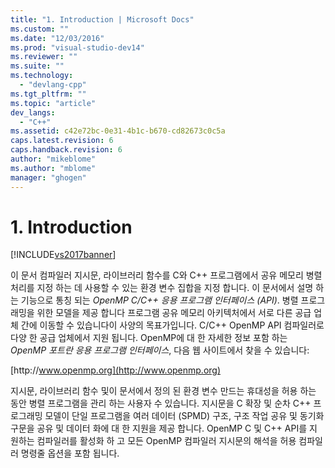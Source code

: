 ```yaml
---
title: "1. Introduction | Microsoft Docs"
ms.custom: ""
ms.date: "12/03/2016"
ms.prod: "visual-studio-dev14"
ms.reviewer: ""
ms.suite: ""
ms.technology: 
  - "devlang-cpp"
ms.tgt_pltfrm: ""
ms.topic: "article"
dev_langs: 
  - "C++"
ms.assetid: c42e72bc-0e31-4b1c-b670-cd82673c0c5a
caps.latest.revision: 6
caps.handback.revision: 6
author: "mikeblome"
ms.author: "mblome"
manager: "ghogen"
---
```

# 1. Introduction
[!INCLUDE[vs2017banner](../../assembler/inline/includes/vs2017banner.md)]

이 문서 컴파일러 지시문, 라이브러리 함수를 C와 C\+\+ 프로그램에서 공유 메모리 병렬 처리를 지정 하는 데 사용할 수 있는 환경 변수 집합을 지정 합니다.  이 문서에서 설명 하는 기능으로 통칭 되는  *OpenMP C\/C\+\+ 응용 프로그램 인터페이스 \(API\)*.  병렬 프로그래밍을 위한 모델을 제공 합니다 프로그램 공유 메모리 아키텍처에서 서로 다른 공급 업체 간에 이동할 수 있습니다이 사양의 목표가입니다.  C\/C\+\+ OpenMP API 컴파일러로 다양 한 공급 업체에서 지원 됩니다.  OpenMP에 대 한 자세한 정보 포함 하는  *OpenMP 포트란 응용 프로그램 인터페이스*, 다음 웹 사이트에서 찾을 수 있습니다:  
  
 [http:\/\/www.openmp.org](http://www.openmp.org)  
  
 지시문, 라이브러리 함수 및이 문서에서 정의 된 환경 변수 만드는 휴대성을 허용 하는 동안 병렬 프로그램을 관리 하는 사용자 수 있습니다.  지시문을 C 확장 및 순차 C\+\+ 프로그래밍 모델이 단일 프로그램을 여러 데이터 \(SPMD\) 구조, 구조 작업 공유 및 동기화 구문을 공유 및 데이터 화에 대 한 지원을 제공 합니다.  OpenMP C 및 C\+\+ API를 지 원하는 컴파일러를 활성화 하 고 모든 OpenMP 컴파일러 지시문의 해석을 허용 컴파일러 명령줄 옵션을 포함 됩니다.